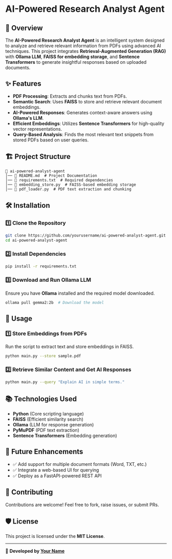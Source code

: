 # AI-Powered Research Analyst Agent

## 📌 Overview
The **AI-Powered Research Analyst Agent** is an intelligent system designed to analyze and retrieve relevant information from PDFs using advanced AI techniques. This project integrates **Retrieval-Augmented Generation (RAG)** with **Ollama LLM**, **FAISS for embedding storage**, and **Sentence Transformers** to generate insightful responses based on uploaded documents.

## ✨ Features
- **PDF Processing**: Extracts and chunks text from PDFs.
- **Semantic Search**: Uses **FAISS** to store and retrieve relevant document embeddings.
- **AI-Powered Responses**: Generates context-aware answers using **Ollama's LLM**.
- **Efficient Embeddings**: Utilizes **Sentence Transformers** for high-quality vector representations.
- **Query-Based Analysis**: Finds the most relevant text snippets from stored PDFs based on user queries.

## 🏗️ Project Structure
```
📂 ai-powered-analyst-agent
│── 📜 README.md  # Project Documentation
│── 📜 requirements.txt  # Required dependencies
│── 📜 embedding_store.py  # FAISS-based embedding storage
│── 📜 pdf_loader.py  # PDF text extraction and chunking

```

## 🛠️ Installation
### 1️⃣ Clone the Repository
```bash
git clone https://github.com/yourusername/ai-powered-analyst-agent.git
cd ai-powered-analyst-agent
```

### 2️⃣ Install Dependencies
```bash
pip install -r requirements.txt
```

### 3️⃣ Download and Run Ollama LLM
Ensure you have **Ollama** installed and the required model downloaded.
```bash
ollama pull gemma2:2b  # Download the model
```

## 🚀 Usage
### 1️⃣ Store Embeddings from PDFs
Run the script to extract text and store embeddings in FAISS.
```bash
python main.py --store sample.pdf
```

### 2️⃣ Retrieve Similar Content and Get AI Responses
```bash
python main.py --query "Explain AI in simple terms."
```

## 📚 Technologies Used
- **Python** (Core scripting language)
- **FAISS** (Efficient similarity search)
- **Ollama** (LLM for response generation)
- **PyMuPDF** (PDF text extraction)
- **Sentence Transformers** (Embedding generation)

## 📌 Future Enhancements
- ✅ Add support for multiple document formats (Word, TXT, etc.)
- ✅ Integrate a web-based UI for querying
- ✅ Deploy as a FastAPI-powered REST API

## 🤝 Contributing
Contributions are welcome! Feel free to fork, raise issues, or submit PRs.

## 🛡️ License
This project is licensed under the **MIT License**.

---
🚀 **Developed by [Your Name](https://github.com/zeeshanbhutto)**

